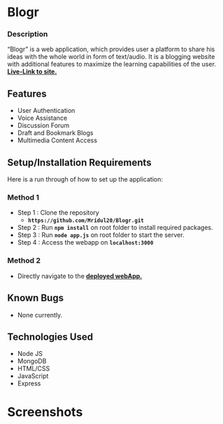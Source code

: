 # Blogr
### Description


“Blogr” is a web application, which provides user a platform to share his ideas with the whole world in form of text/audio. It is a blogging website with additional features to maximize the learning capabilities of the user. <br />
**[Live-Link to site.](https://bl0gr.herokuapp.com/)**


## Features
- User Authentication
- Voice Assistance
- Discussion Forum
- Draft and Bookmark Blogs
- Multimedia Content Access

## Setup/Installation Requirements
Here is a run through of how to set up the application:

### Method 1
* Step 1 : Clone the repository
  * **`https://github.com/Mridul20/Blogr.git`**
* Step 2 : Run **`npm install`** on root folder to install required packages.
* Step 3 : Run **`node app.js`** on root folder to start the server.
* Step 4 : Access the webapp on **`localhost:3000`**

### Method 2
* Directly navigate to the **[deployed webApp.](https://bl0gr.herokuapp.com/)**

## Known Bugs
* None currently.


## Technologies Used

- Node JS
- MongoDB
- HTML/CSS
- JavaScript
- Express

# Screenshots

<!-- <img src="https://github.com/Mridul20/VoteIt/blob/main/screenshots/ss1.PNG" alt=""  width="700" height="400" />
<img src="https://github.com/Mridul20/VoteIt/blob/main/screenshots/ss2.PNG" alt=""  width="700" height="400" />
<img src="https://github.com/Mridul20/VoteIt/blob/main/screenshots/ss3.PNG" alt=""  width="700" height="400" /> -->



